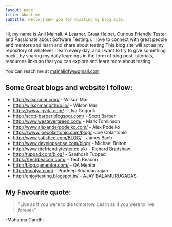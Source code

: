 ```yaml
---
layout: page
title: About me
subtitle: Hello,Thank you for visiting my blog site.
---
```


Hi, my name is Anil Mainali. A Learner, Great Helper, Curious Friendly Tester and Passionate about Software Testing:). I love to connect with great people and mentors and learn and share about testing.This blog site will act as my repository of whatever I learn every day, and I want to try to give something back…by sharing my daily learnings in the form of blog post, tutorials, resources links so that you can explore and learn more about testing.

You can reach me at mainalidfw@gmail.com

## Some Great blogs and website I follow:

- <a target="_blank" href="http://wilsonmar.com/"> http://wilsonmar.com/ </a>  - Wilson Mar
- <a target="_blank" href="http://wilsonmar.github.io/"> http://wilsonmar.github.io/ </a>  - Wilson Mar 
- <a target="_blank" href=" https://www.igvita.com/">  https://www.igvita.com/ </a>  - Llya Grigorik 
- <a target="_blank" href="http://scott-barber.blogspot.com/"> http://scott-barber.blogspot.com/ </a>  - Scott Barber
- <a target="_blank" href="http://www.westevergreen.com/"> http://www.westevergreen.com/ </a>  - Mark Tomlinson
- <a target="_blank" href="http://www.alexanderpodelko.com/"> http://www.alexanderpodelko.com/ </a> - Alex Podelko 
- <a target="_blank" href="https://www.joecolantonio.com/blog/"> https://www.joecolantonio.com/blog/ </a> -Joe Colantonio
- <a target="_blank" href="http://www.satisfice.com/BLOG/"> http://www.satisfice.com/BLOG/ </a> - James Bach 
- <a target="_blank" href="http://www.developsense.com/blog/"> http://www.developsense.com/blog/ </a> - Michael Bolton
- <a target="_blank" href="http://www.thefriendlytester.co.uk/"> http://www.thefriendlytester.co.uk/ </a> - Richard Bradshaw
- <a target="_blank" href="http://tuppad.com/blog/"> http://tuppad.com/blog/ </a> - Santhosh Tuppad
- <a target="_blank" href="https://techbeacon.com/"> https://techbeacon.com/ </a> - Tech Beacon
- <a target="_blank" href="http://blog.qamentor.com/"> http://blog.qamentor.com/ </a> - QA Mentor
- <a target="_blank" href="http://moolya.com/ "> http://moolya.com/  </a> - Pradeep Soundararajan
- <a target="_blank" href="http://enjoytesting.blogspot.in/ "> http://enjoytesting.blogspot.in/  </a> - AJAY BALAMURUGADAS

## My Favourite quote:

> "Live as if you were to die tomorrow. Learn as if you were to live forever."

-Mahatma Gandhi
